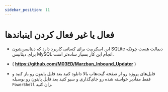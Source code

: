 ```yaml
---
sidebar_position: 11
---
```


# فعال یا غیر فعال کردن اینباندها

- این اسکریپت برای کسانی کاربرد دارد که دیتابیس‌شون SQLite دیفالت هست چونکه برای دیتابیس MySQL انجام این کار بسیار ساده‌تر است.

- ( **https://github.com/M03ED/Marzban_Inbound_Updater** )

- فایل‌های پروژه رو از صفحه گیت‌هاب بالا دانلود کنید بعد فایل پایتون رو باز کنید و فقط مقادیر خواسته شده رو جای‌گذاری و سیو کنید بعد فایل پایتون رو بوسیله `PowerShell` ران کنید. 